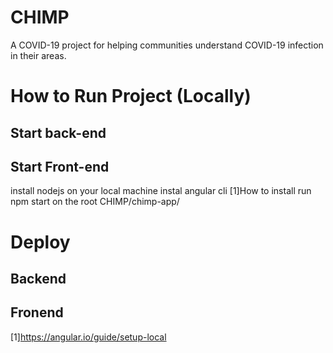 # CHIMP
A COVID-19 project for helping communities understand COVID-19 infection in their areas.

# How to Run Project (Locally)

## Start back-end

## Start Front-end
install nodejs on your local machine 
instal angular cli [1]How to install
run npm start on the root CHIMP/chimp-app/<root>

# Deploy
## Backend
## Fronend

[1]https://angular.io/guide/setup-local
